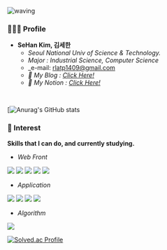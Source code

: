 ![waving](https://capsule-render.vercel.app/api?type=waving&height=240&text=SehanKim&fontAlign=24&fontAlignY=40&color=gradient)

### 🧑🏻‍💻 Profile
* <b>SeHan Kim, 김세한</b>
  * _Seoul National Univ of Science & Technology._
  * _Major : Industrial Science, Computer Science_ 
  * _e-mail: rlatp1409@gmail.com
  * _📔  My Blog : <a href=https://velog.io/@rlatp1409>Click Here!</a>_
  * _📄  My Notion : <a href=https://sponge-marquis-325.notion.site/Sehan-dad2797aea834f3b997451e61a839fd2>Click Here!</a>_
<br>

[![Anurag's GitHub stats](https://github-readme-stats.vercel.app/api/?username=Sehannnnnnn&show_icons=true&title_color=fff&icon_color=79ff97&text_color=9f9f9f&bg_color=151515)

### 🌱 Interest <br>
<b>Skills that I can do, and currently studying.</b>

  - _Web Front_

  <img src="https://img.shields.io/badge/HTML-E34F26?style=flat-square&logo=HTML5&logoColor=white"/> </a><img src="https://img.shields.io/badge/CSS-1572B6?style=flat-square&logo=CSS3&logoColor=white"/></a> <img src="https://img.shields.io/badge/JavaScript-F7DF1E?style=flat-square&logo=JavaScript&logoColor=black"/></a> <img src="https://img.shields.io/badge/react-61DAFB?style=flat-square&logo=React&logoColor=black"/></a> <img src="https://img.shields.io/badge/Node.js-339933?style=flat-square&logo=Node.js&logoColor=white"/></a>
  
  - _Application_
 
<img src="https://img.shields.io/badge/Android-3DDC84?style=flat-square&logo=Android&logoColor=white"/>  <img src="https://img.shields.io/badge/Java-007396?style=flat-square&logo=Python&logoColor=white"/></a>  <img src="https://img.shields.io/badge/Kotlin-0095D5?style=flat-square&logo=Kotlin&logoColor=white"/></a>  <img src="https://img.shields.io/badge/react_native-black?style=flat-square&logo=React&logoColor=61DAFB?"/></a>

  - _Algorithm_
  
<img src="https://img.shields.io/badge/Python-3766AB?style=flat-square&logo=Python&logoColor=white"/></a>


[![Solved.ac Profile](http://mazassumnida.wtf/api/v2/generate_badge?boj=stanley710)](https://solved.ac/stanley710/)
